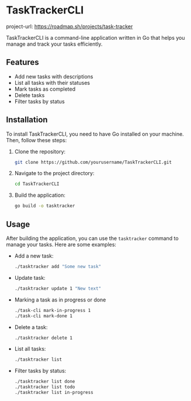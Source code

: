 # TaskTrackerCLI
project-url: https://roadmap.sh/projects/task-tracker

TaskTrackerCLI is a command-line application written in Go that helps you manage and track your tasks efficiently.

## Features

- Add new tasks with descriptions
- List all tasks with their statuses
- Mark tasks as completed
- Delete tasks
- Filter tasks by status

## Installation

To install TaskTrackerCLI, you need to have Go installed on your machine. Then, follow these steps:

1. Clone the repository:
    ```sh
    git clone https://github.com/yourusername/TaskTrackerCLI.git
    ```
2. Navigate to the project directory:
    ```sh
    cd TaskTrackerCLI
    ```
3. Build the application:
    ```sh
    go build -o tasktracker
    ```

## Usage

After building the application, you can use the `tasktracker` command to manage your tasks. Here are some examples:

- Add a new task:
    ```sh
    ./tasktracker add "Some new task"
    ```
- Update task:
    ```sh
    ./tasktracker update 1 "New text"
    ```
- Marking a task as in progress or done
    ```sh
    ./task-cli mark-in-progress 1
    ./task-cli mark-done 1
    ```
- Delete a task:
    ```sh
    ./tasktracker delete 1
    ```
- List all tasks:
    ```sh
    ./tasktracker list
    ```
- Filter tasks by status:
    ```sh
    ./tasktracker list done
    ./tasktracker list todo
    ./tasktracker list in-progress
    ```